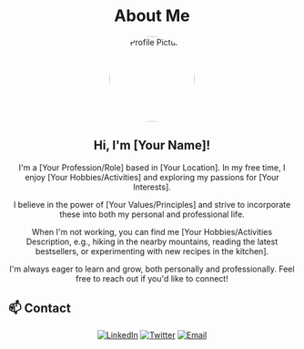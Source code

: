 <h1 align="center">About Me</h1>

<p align="center">
  <img src="https://via.placeholder.com/150" alt="Profile Picture" width="150" height="150" style="border-radius: 50%;">
</p>

<h2 align="center">Hi, I'm [Your Name]!</h2>

<p align="center">
  I'm a [Your Profession/Role] based in [Your Location]. In my free time, I enjoy [Your Hobbies/Activities] and exploring my passions for [Your Interests]. 
</p>

<p align="center">
  I believe in the power of [Your Values/Principles] and strive to incorporate these into both my personal and professional life. 
</p>

<p align="center">
  When I'm not working, you can find me [Your Hobbies/Activities Description, e.g., hiking in the nearby mountains, reading the latest bestsellers, or experimenting with new recipes in the kitchen].
</p>

<p align="center">
  I'm always eager to learn and grow, both personally and professionally. Feel free to reach out if you'd like to connect!
</p>

## 📫 Contact

<p align="center">
  <a href="https://www.linkedin.com/in/your-linkedin-username/"><img src="https://img.shields.io/badge/LinkedIn-0077B5?style=for-the-badge&logo=linkedin&logoColor=white" alt="LinkedIn"></a>
  <a href="https://twitter.com/your-twitter-username"><img src="https://img.shields.io/badge/Twitter-1DA1F2?style=for-the-badge&logo=twitter&logoColor=white" alt="Twitter"></a>
  <a href="mailto:your-email@example.com"><img src="https://img.shields.io/badge/Email-EA4335?style=for-the-badge&logo=gmail&logoColor=white" alt="Email"></a>
</p>
